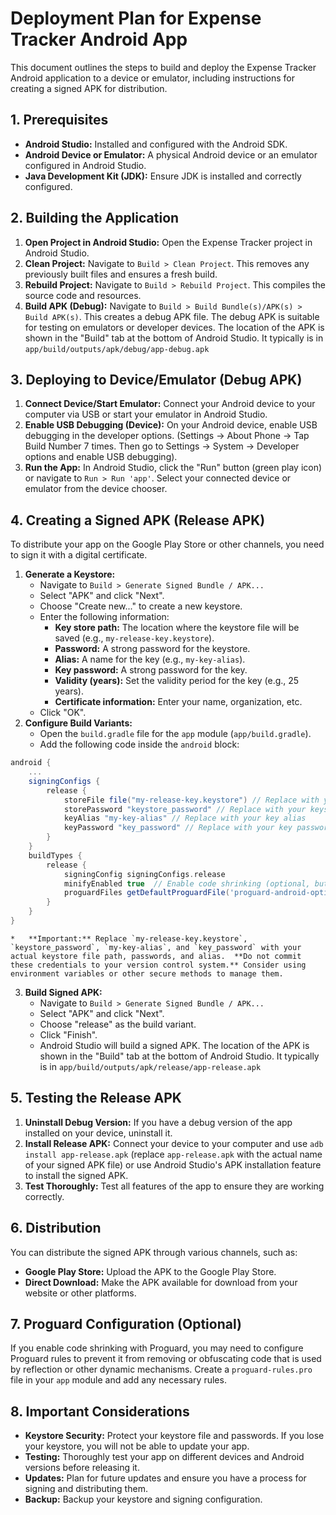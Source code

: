 # Deployment Plan for Expense Tracker Android App

This document outlines the steps to build and deploy the Expense Tracker Android application to a device or emulator, including instructions for creating a signed APK for distribution.

## 1. Prerequisites

*   **Android Studio:**  Installed and configured with the Android SDK.
*   **Android Device or Emulator:**  A physical Android device or an emulator configured in Android Studio.
*   **Java Development Kit (JDK):** Ensure JDK is installed and correctly configured.

## 2. Building the Application

1.  **Open Project in Android Studio:** Open the Expense Tracker project in Android Studio.
2.  **Clean Project:**  Navigate to `Build > Clean Project`. This removes any previously built files and ensures a fresh build.
3.  **Rebuild Project:** Navigate to `Build > Rebuild Project`. This compiles the source code and resources.
4.  **Build APK (Debug):** Navigate to `Build > Build Bundle(s)/APK(s) > Build APK(s)`. This creates a debug APK file.  The debug APK is suitable for testing on emulators or developer devices.  The location of the APK is shown in the "Build" tab at the bottom of Android Studio.  It typically is in `app/build/outputs/apk/debug/app-debug.apk`

## 3. Deploying to Device/Emulator (Debug APK)

1.  **Connect Device/Start Emulator:** Connect your Android device to your computer via USB or start your emulator in Android Studio.
2.  **Enable USB Debugging (Device):** On your Android device, enable USB debugging in the developer options. (Settings -> About Phone -> Tap Build Number 7 times. Then go to Settings -> System -> Developer options and enable USB debugging).
3.  **Run the App:** In Android Studio, click the "Run" button (green play icon) or navigate to `Run > Run 'app'`. Select your connected device or emulator from the device chooser.

## 4. Creating a Signed APK (Release APK)

To distribute your app on the Google Play Store or other channels, you need to sign it with a digital certificate.

1.  **Generate a Keystore:**
    *   Navigate to `Build > Generate Signed Bundle / APK...`
    *   Select "APK" and click "Next".
    *   Choose "Create new..." to create a new keystore.
    *   Enter the following information:
        *   **Key store path:**  The location where the keystore file will be saved (e.g., `my-release-key.keystore`).
        *   **Password:** A strong password for the keystore.
        *   **Alias:** A name for the key (e.g., `my-key-alias`).
        *   **Key password:** A strong password for the key.
        *   **Validity (years):**  Set the validity period for the key (e.g., 25 years).
        *   **Certificate information:** Enter your name, organization, etc.
    *   Click "OK".
2.  **Configure Build Variants:**
    *   Open the `build.gradle` file for the `app` module (`app/build.gradle`).
    *   Add the following code inside the `android` block:

```gradle
android {
    ...
    signingConfigs {
        release {
            storeFile file("my-release-key.keystore") // Replace with your keystore file
            storePassword "keystore_password" // Replace with your keystore password
            keyAlias "my-key-alias" // Replace with your key alias
            keyPassword "key_password" // Replace with your key password
        }
    }
    buildTypes {
        release {
            signingConfig signingConfigs.release
            minifyEnabled true  // Enable code shrinking (optional, but recommended for release builds)
            proguardFiles getDefaultProguardFile('proguard-android-optimize.txt'), 'proguard-rules.pro'
        }
    }
}
```
    *   **Important:** Replace `my-release-key.keystore`, `keystore_password`, `my-key-alias`, and `key_password` with your actual keystore file path, passwords, and alias.  **Do not commit these credentials to your version control system.** Consider using environment variables or other secure methods to manage them.
3.  **Build Signed APK:**
    *   Navigate to `Build > Generate Signed Bundle / APK...`
    *   Select "APK" and click "Next".
    *   Choose "release" as the build variant.
    *   Click "Finish".
    *   Android Studio will build a signed APK. The location of the APK is shown in the "Build" tab at the bottom of Android Studio. It typically is in `app/build/outputs/apk/release/app-release.apk`

## 5. Testing the Release APK

1.  **Uninstall Debug Version:** If you have a debug version of the app installed on your device, uninstall it.
2.  **Install Release APK:** Connect your device to your computer and use `adb install app-release.apk` (replace `app-release.apk` with the actual name of your signed APK file) or use Android Studio's APK installation feature to install the signed APK.
3.  **Test Thoroughly:** Test all features of the app to ensure they are working correctly.

## 6. Distribution

You can distribute the signed APK through various channels, such as:

*   **Google Play Store:** Upload the APK to the Google Play Store.
*   **Direct Download:** Make the APK available for download from your website or other platforms.

## 7. Proguard Configuration (Optional)

If you enable code shrinking with Proguard, you may need to configure Proguard rules to prevent it from removing or obfuscating code that is used by reflection or other dynamic mechanisms.  Create a `proguard-rules.pro` file in your `app` module and add any necessary rules.

## 8. Important Considerations

*   **Keystore Security:**  Protect your keystore file and passwords. If you lose your keystore, you will not be able to update your app.
*   **Testing:** Thoroughly test your app on different devices and Android versions before releasing it.
*   **Updates:** Plan for future updates and ensure you have a process for signing and distributing them.
*   **Backup:** Backup your keystore and signing configuration.

